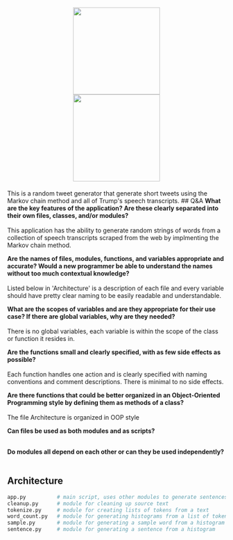 <h1 align="center">
<img width="200px" src="https://2.bp.blogspot.com/-m2spxn5LIJg/VyJNSuwSK2I/AAAAAAAAGhk/htKFLq8eUbIc18atFbPfCINn8l_96rkmwCLcB/s1600/trumpFree_01.png"><br>
<img width="200px" src="https://upload.wikimedia.org/wikipedia/en/thumb/4/47/Twitter_2010_logo_-_from_Commons.svg/1024px-Twitter_2010_logo_-_from_Commons.svg.png">
<br>
</h1>
This is a random tweet generator that generate short tweets using the Markov chain method and all of Trump's speech transcripts.
## Q&A
<b>What are the key features of the application? Are these clearly separated into their own files, classes, and/or modules?</b>
<br>
<br>
This application has the ability to generate random strings of words from a collection of speech transcripts scraped from the web by implmenting the Markov chain method.

<b>Are the names of files, modules, functions, and variables appropriate and accurate? Would a new programmer be able to understand the names without too much contextual knowledge?</b>
<br>
<br>
Listed below in 'Architecture' is a description of each file and every variable should have pretty clear naming to be easily readable and understandable. 

<b>What are the scopes of variables and are they appropriate for their use case? If there are global variables, why are they needed?</b>
<br>
<br>
There is no global variables, each variable is within the scope of the class or function it resides in.

<b>Are the functions small and clearly specified, with as few side effects as possible?</b>
<br>
<br>
Each function handles one action and is clearly specified with naming conventions and comment descriptions. There is minimal to no side effects.

<b>Are there functions that could be better organized in an Object-Oriented Programming style by defining them as methods of a class?</b>
<br>
<br>
The file Architecture is organized in OOP style

<b>Can files be used as both modules and as scripts?</b>
<br>
<br>

<b>Do modules all depend on each other or can they be used independently?</b>
<br>
<br>


## Architecture
```python
app.py          # main script, uses other modules to generate sentences
cleanup.py      # module for cleaning up source text
tokenize.py     # module for creating lists of tokens from a text
word_count.py   # module for generating histograms from a list of tokens
sample.py       # module for generating a sample word from a histogram
sentence.py     # module for generating a sentence from a histogram
```
